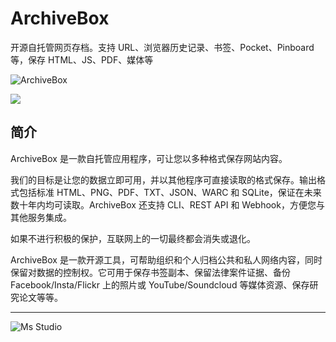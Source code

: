 # ArchiveBox

开源自托管网页存档。支持 URL、浏览器历史记录、书签、Pocket、Pinboard 等，保存 HTML、JS、PDF、媒体等

![ArchiveBox](https://file.lifebus.top/imgs/archivebox.png)

![](https://img.shields.io/badge/%E6%96%B0%E7%96%86%E8%90%8C%E6%A3%AE%E8%BD%AF%E4%BB%B6%E5%BC%80%E5%8F%91%E5%B7%A5%E4%BD%9C%E5%AE%A4-%E6%8F%90%E4%BE%9B%E6%8A%80%E6%9C%AF%E6%94%AF%E6%8C%81-blue)

## 简介

ArchiveBox 是一款自托管应用程序，可让您以多种格式保存网站内容。

我们的目标是让您的数据立即可用，并以其他程序可直接读取的格式保存。输出格式包括标准 HTML、PNG、PDF、TXT、JSON、WARC 和
SQLite，保证在未来数十年内均可读取。ArchiveBox 还支持 CLI、REST API 和 Webhook，方便您与其他服务集成。

如果不进行积极的保护，互联网上的一切最终都会消失或退化。

ArchiveBox 是一款开源工具，可帮助组织和个人归档公共和私人网络内容，同时保留对数据的控制权。它可用于保存书签副本、保留法律案件证据、备份
Facebook/Insta/Flickr 上的照片或 YouTube/Soundcloud 等媒体资源、保存研究论文等等。

---

![Ms Studio](https://file.lifebus.top/imgs/ms_blank_001.png)
